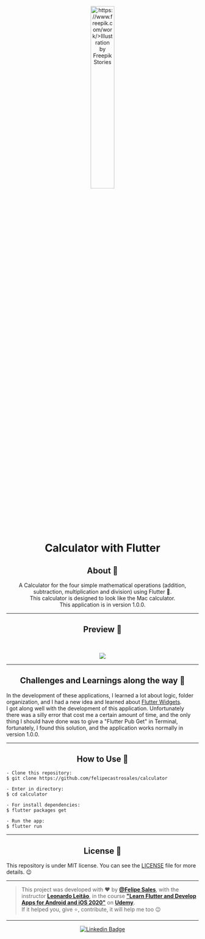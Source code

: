  <p align="center">
      <img src="https://user-images.githubusercontent.com/59374587/91643531-65665800-ea0a-11ea-869d-1f1095913a4c.png" width="35%" alt="https://www.freepik.com/work/>Illustration by Freepik Stories"/>
   </p>

   <h1 align="center">Calculator with Flutter</h1>

   <h2 align="center">About 📖</h2>
   
   <p align="center">
      A Calculator for the four simple mathematical operations (addition, subtraction, multiplication and division) using Flutter 💙. <br>
      This calculator is designed to look like the Mac calculator. <br>
      This application is in version 1.0.0.
   </p>

---

   <h2 align="center">Preview 📱</h2><br>

   <p align="center">
   <img src="https://user-images.githubusercontent.com/59374587/91643404-4adfaf00-ea09-11ea-8978-826022dd6fae.gif">
   </p>

---

   <h2 align="center">
   Challenges and Learnings along the way 🤯
   </h2>

   In the development of these applications, I learned a lot about logic, folder organization, and I had a new idea and learned about [Flutter Widgets](https://flutter.dev/docs/development/ui/widgets).<br>
   I got along well with the development of this application. Unfortunately there was a silly error that cost me a certain amount of time, and the only thing I should have done was to give a "Flutter Pub Get" in Terminal, fortunately, I found this solution, and the application works normally in version 1.0.0.

---

   <h2 align="center">How to Use 🤔</h2>

   ```   
   - Clone this repository:
   $ git clone https://github.com/felipecastrosales/calculator

   - Enter in directory:
   $ cd calculator

   - For install dependencies:
   $ flutter packages get

   - Run the app: 
   $ flutter run
   ```

   ---

   <h2 align="center">License 📝</h2>

   This repository is under MIT license. You can see the [LICENSE](https://github.com/felipecastrosales/Calculator/blob/master/LICENSE) file for more details. 😉

   ---

   >This project was developed with ❤️ by **[@Felipe Sales](https://www.linkedin.com/in/felipecastrosales/)**, with the instructor **[Leonardo Leitão](https://www.linkedin.com/in/leonardo-leit%C3%A3o-8a5813186/)**, in the course  **["Learn Flutter and Develop Apps for Android and iOS 2020"](https://www.udemy.com/course/curso-flutter)** on **[Udemy](https://www.udemy.com/)**. <br>
   If it helped you, give ⭐, contribute, it will help me too 😉

---

   <div align="center">

   [![Linkedin Badge](https://img.shields.io/badge/-Felipe%20Sales-292929?style=flat-square&logo=Linkedin&logoColor=white&link=https://www.linkedin.com/in/felipecastrosales/)](https://www.linkedin.com/in/felipecastrosales/)

   </div>